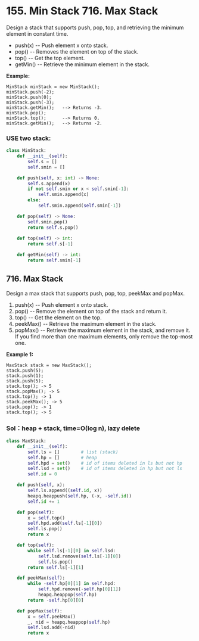 # 155. Min Stack 716. Max Stack

Design a stack that supports push, pop, top, and retrieving the minimum element in constant time.

* push\(x\) -- Push element x onto stack.
* pop\(\) -- Removes the element on top of the stack.
* top\(\) -- Get the top element.
* getMin\(\) -- Retrieve the minimum element in the stack.

**Example:**

```text
MinStack minStack = new MinStack();
minStack.push(-2);
minStack.push(0);
minStack.push(-3);
minStack.getMin();   --> Returns -3.
minStack.pop();
minStack.top();      --> Returns 0.
minStack.getMin();   --> Returns -2.
```

### USE two stack:

```python
class MinStack:
    def __init__(self):
        self.s = []
        self.smin = []

    def push(self, x: int) -> None:
        self.s.append(x)
        if not self.smin or x < self.smin[-1]:     
            self.smin.append(x)
        else:
            self.smin.append(self.smin[-1])

    def pop(self) -> None:
        self.smin.pop()
        return self.s.pop()
    
    def top(self) -> int:
        return self.s[-1]

    def getMin(self) -> int:
        return self.smin[-1]
```

## 716. Max Stack

Design a max stack that supports push, pop, top, peekMax and popMax.

1. push\(x\) -- Push element x onto stack.
2. pop\(\) -- Remove the element on top of the stack and return it.
3. top\(\) -- Get the element on the top.
4. peekMax\(\) -- Retrieve the maximum element in the stack.
5. popMax\(\) -- Retrieve the maximum element in the stack, and remove it. If you find more than one maximum elements, only remove the top-most one.

**Example 1:**  


```text
MaxStack stack = new MaxStack();
stack.push(5); 
stack.push(1);
stack.push(5);
stack.top(); -> 5
stack.popMax(); -> 5
stack.top(); -> 1
stack.peekMax(); -> 5
stack.pop(); -> 1
stack.top(); -> 5
```

### Sol：heap + stack, time=O\(log n\), lazy delete

```python
class MaxStack:
    def __init__(self):
        self.ls = []        # list (stack)
        self.hp = []        # heap
        self.hpd = set()    # id of items deleted in ls but not hp
        self.lsd = set()    # id of items deleted in hp but not ls
        self.id = 0

    def push(self, x):
        self.ls.append((self.id, x))
        heapq.heappush(self.hp, (-x, -self.id))
        self.id += 1

    def pop(self):
        x = self.top()
        self.hpd.add(self.ls[-1][0])
        self.ls.pop()
        return x

    def top(self):
        while self.ls[-1][0] in self.lsd:
            self.lsd.remove(self.ls[-1][0])
            self.ls.pop()
        return self.ls[-1][1]

    def peekMax(self):
        while -self.hp[0][1] in self.hpd:
            self.hpd.remove(-self.hp[0][1])
            heapq.heappop(self.hp)
        return -self.hp[0][0]

    def popMax(self):
        x = self.peekMax()
        _, nid = heapq.heappop(self.hp)
        self.lsd.add(-nid)
        return x
```

